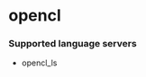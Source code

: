 <!--- THIS DOCUMENT IS AUTOMATICALLY GENERATED, DON'T EDIT IT -->
# opencl

### Supported language servers

- opencl_ls
